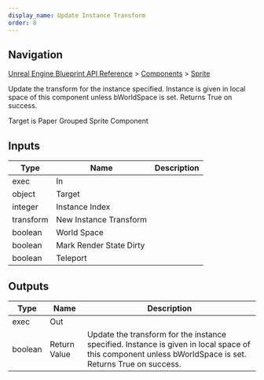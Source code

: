 ```yaml
---
display_name: Update Instance Transform
order: 8
---
```

## Navigation

[Unreal Engine Blueprint API Reference](https://dev.epicgames.com/documentation/en-us/unreal-engine/BlueprintAPI) > [Components](https://dev.epicgames.com/documentation/en-us/unreal-engine/BlueprintAPI/Components) > [Sprite](https://dev.epicgames.com/documentation/en-us/unreal-engine/BlueprintAPI/Components/Sprite)

Update the transform for the instance specified. Instance is given in local space of this component unless bWorldSpace is set. Returns True on success.

Target is Paper Grouped Sprite Component

## Inputs

| Type | Name | Description |
| --- | --- | --- |
| exec | In |  |
| object | Target |  |
| integer | Instance Index |  |
| transform | New Instance Transform |  |
| boolean | World Space |  |
| boolean | Mark Render State Dirty |  |
| boolean | Teleport |  |

## Outputs

| Type | Name | Description |
| --- | --- | --- |
| exec | Out |  |
| boolean | Return Value | Update the transform for the instance specified. Instance is given in local space of this component unless bWorldSpace is set. Returns True on success. |

